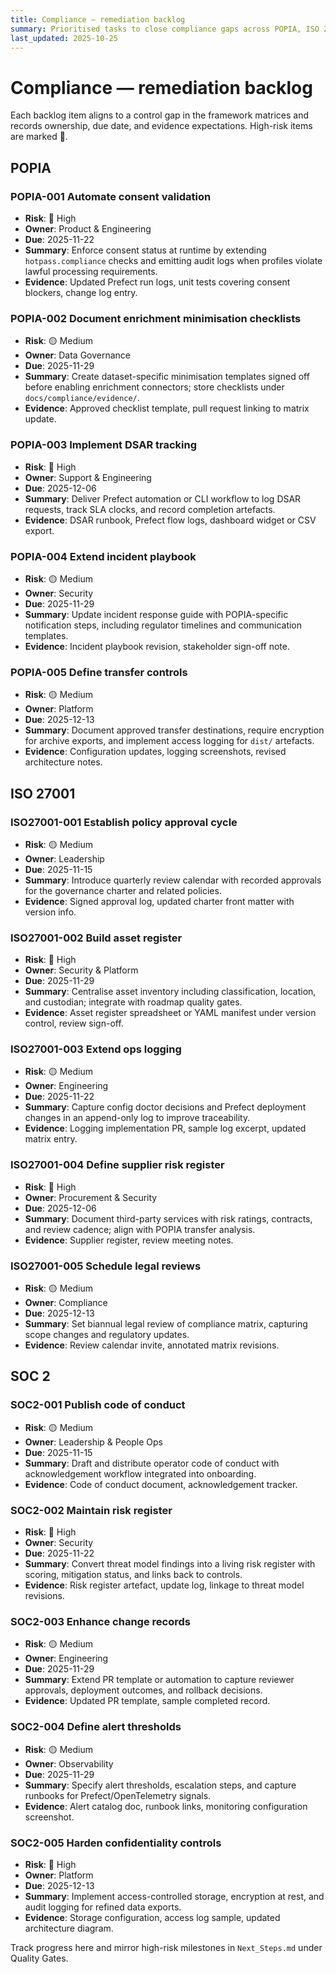 ```yaml
---
title: Compliance — remediation backlog
summary: Prioritised tasks to close compliance gaps across POPIA, ISO 27001, and SOC 2.
last_updated: 2025-10-25
---
```


# Compliance — remediation backlog

Each backlog item aligns to a control gap in the framework matrices and records ownership, due date, and evidence expectations. High-risk items are marked 🔴.

## POPIA

### POPIA-001 Automate consent validation
- **Risk**: 🔴 High
- **Owner**: Product & Engineering
- **Due**: 2025-11-22
- **Summary**: Enforce consent status at runtime by extending `hotpass.compliance` checks and emitting audit logs when profiles violate lawful processing requirements.
- **Evidence**: Updated Prefect run logs, unit tests covering consent blockers, change log entry.

### POPIA-002 Document enrichment minimisation checklists
- **Risk**: 🟡 Medium
- **Owner**: Data Governance
- **Due**: 2025-11-29
- **Summary**: Create dataset-specific minimisation templates signed off before enabling enrichment connectors; store checklists under `docs/compliance/evidence/`.
- **Evidence**: Approved checklist template, pull request linking to matrix update.

### POPIA-003 Implement DSAR tracking
- **Risk**: 🔴 High
- **Owner**: Support & Engineering
- **Due**: 2025-12-06
- **Summary**: Deliver Prefect automation or CLI workflow to log DSAR requests, track SLA clocks, and record completion artefacts.
- **Evidence**: DSAR runbook, Prefect flow logs, dashboard widget or CSV export.

### POPIA-004 Extend incident playbook
- **Risk**: 🟡 Medium
- **Owner**: Security
- **Due**: 2025-11-29
- **Summary**: Update incident response guide with POPIA-specific notification steps, including regulator timelines and communication templates.
- **Evidence**: Incident playbook revision, stakeholder sign-off note.

### POPIA-005 Define transfer controls
- **Risk**: 🟡 Medium
- **Owner**: Platform
- **Due**: 2025-12-13
- **Summary**: Document approved transfer destinations, require encryption for archive exports, and implement access logging for `dist/` artefacts.
- **Evidence**: Configuration updates, logging screenshots, revised architecture notes.

## ISO 27001

### ISO27001-001 Establish policy approval cycle
- **Risk**: 🟡 Medium
- **Owner**: Leadership
- **Due**: 2025-11-15
- **Summary**: Introduce quarterly review calendar with recorded approvals for the governance charter and related policies.
- **Evidence**: Signed approval log, updated charter front matter with version info.

### ISO27001-002 Build asset register
- **Risk**: 🔴 High
- **Owner**: Security & Platform
- **Due**: 2025-11-29
- **Summary**: Centralise asset inventory including classification, location, and custodian; integrate with roadmap quality gates.
- **Evidence**: Asset register spreadsheet or YAML manifest under version control, review sign-off.

### ISO27001-003 Extend ops logging
- **Risk**: 🟡 Medium
- **Owner**: Engineering
- **Due**: 2025-11-22
- **Summary**: Capture config doctor decisions and Prefect deployment changes in an append-only log to improve traceability.
- **Evidence**: Logging implementation PR, sample log excerpt, updated matrix entry.

### ISO27001-004 Define supplier risk register
- **Risk**: 🔴 High
- **Owner**: Procurement & Security
- **Due**: 2025-12-06
- **Summary**: Document third-party services with risk ratings, contracts, and review cadence; align with POPIA transfer analysis.
- **Evidence**: Supplier register, review meeting notes.

### ISO27001-005 Schedule legal reviews
- **Risk**: 🟡 Medium
- **Owner**: Compliance
- **Due**: 2025-12-13
- **Summary**: Set biannual legal review of compliance matrix, capturing scope changes and regulatory updates.
- **Evidence**: Review calendar invite, annotated matrix revisions.

## SOC 2

### SOC2-001 Publish code of conduct
- **Risk**: 🟡 Medium
- **Owner**: Leadership & People Ops
- **Due**: 2025-11-15
- **Summary**: Draft and distribute operator code of conduct with acknowledgement workflow integrated into onboarding.
- **Evidence**: Code of conduct document, acknowledgement tracker.

### SOC2-002 Maintain risk register
- **Risk**: 🔴 High
- **Owner**: Security
- **Due**: 2025-11-22
- **Summary**: Convert threat model findings into a living risk register with scoring, mitigation status, and links back to controls.
- **Evidence**: Risk register artefact, update log, linkage to threat model revisions.

### SOC2-003 Enhance change records
- **Risk**: 🟡 Medium
- **Owner**: Engineering
- **Due**: 2025-11-29
- **Summary**: Extend PR template or automation to capture reviewer approvals, deployment outcomes, and rollback decisions.
- **Evidence**: Updated PR template, sample completed record.

### SOC2-004 Define alert thresholds
- **Risk**: 🟡 Medium
- **Owner**: Observability
- **Due**: 2025-11-29
- **Summary**: Specify alert thresholds, escalation steps, and capture runbooks for Prefect/OpenTelemetry signals.
- **Evidence**: Alert catalog doc, runbook links, monitoring configuration screenshot.

### SOC2-005 Harden confidentiality controls
- **Risk**: 🔴 High
- **Owner**: Platform
- **Due**: 2025-12-13
- **Summary**: Implement access-controlled storage, encryption at rest, and audit logging for refined data exports.
- **Evidence**: Storage configuration, access log sample, updated architecture diagram.

Track progress here and mirror high-risk milestones in `Next_Steps.md` under Quality Gates.
